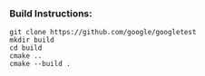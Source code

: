 ### Build Instructions:

```
git clone https://github.com/google/googletest
mkdir build
cd build
cmake ..
cmake --build .
```

